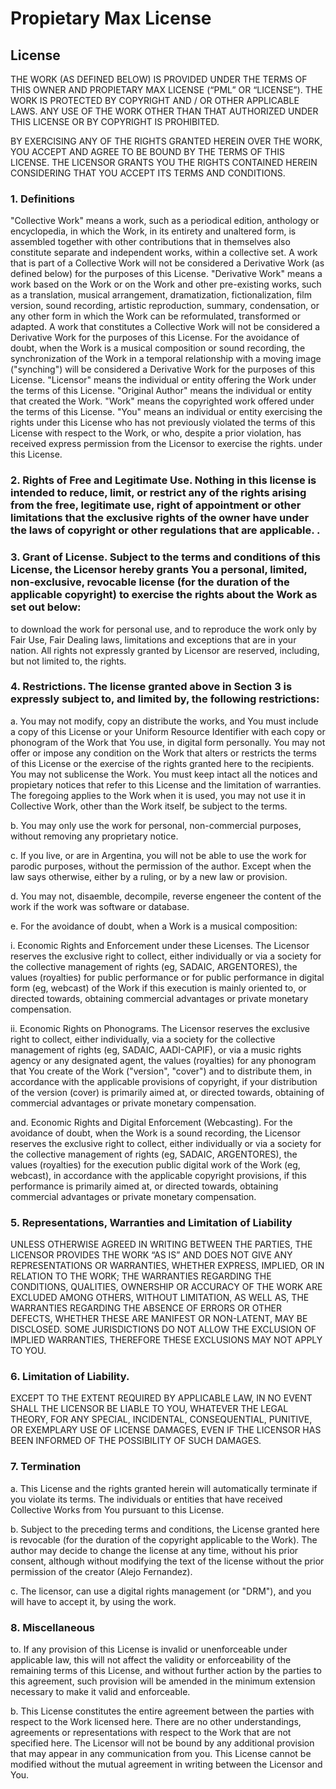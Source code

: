 # Propietary Max License
## License

THE WORK (AS DEFINED BELOW) IS PROVIDED UNDER THE TERMS OF THIS OWNER AND PROPIETARY MAX LICENSE (“PML” OR “LICENSE”). THE WORK IS PROTECTED BY COPYRIGHT AND / OR OTHER APPLICABLE LAWS. ANY USE OF THE WORK OTHER THAN THAT AUTHORIZED UNDER THIS LICENSE OR BY COPYRIGHT IS PROHIBITED.

BY EXERCISING ANY OF THE RIGHTS GRANTED HEREIN OVER THE WORK, YOU ACCEPT AND AGREE TO BE BOUND BY THE TERMS OF THIS LICENSE. THE LICENSOR GRANTS YOU THE RIGHTS CONTAINED HEREIN CONSIDERING THAT YOU ACCEPT ITS TERMS AND CONDITIONS.

### 1. Definitions

"Collective Work" means a work, such as a periodical edition, anthology or encyclopedia, in which the Work, in its entirety and unaltered form, is assembled together with other contributions that in themselves also constitute separate and independent works, within a collective set. A work that is part of a Collective Work will not be considered a Derivative Work (as defined below) for the purposes of this License.
"Derivative Work" means a work based on the Work or on the Work and other pre-existing works, such as a translation, musical arrangement, dramatization, fictionalization, film version, sound recording, artistic reproduction, summary, condensation, or any other form in which the Work can be reformulated, transformed or adapted. A work that constitutes a Collective Work will not be considered a Derivative Work for the purposes of this License. For the avoidance of doubt, when the Work is a musical composition or sound recording, the synchronization of the Work in a temporal relationship with a moving image ("synching") will be considered a Derivative Work for the purposes of this License.
"Licensor" means the individual or entity offering the Work under the terms of this License.
"Original Author" means the individual or entity that created the Work.
"Work" means the copyrighted work offered under the terms of this License.
"You" means an individual or entity exercising the rights under this License who has not previously violated the terms of this License with respect to the Work, or who, despite a prior violation, has received express permission from the Licensor to exercise the rights. under this License.

### 2. Rights of Free and Legitimate Use. Nothing in this license is intended to reduce, limit, or restrict any of the rights arising from the free, legitimate use, right of appointment or other limitations that the exclusive rights of the owner have under the laws of copyright or other regulations that are applicable. .

### 3. Grant of License. Subject to the terms and conditions of this License, the Licensor hereby grants You a personal, limited, non-exclusive, revocable license (for the duration of the applicable copyright) to exercise the rights about the Work as set out below:

to download the work for personal use, and to reproduce the work only by Fair Use, Fair Dealing laws, limitations and exceptions that are in your nation.
All rights not expressly granted by Licensor are reserved, including, but not limited to, the rights.

### 4. Restrictions. The license granted above in Section 3 is expressly subject to, and limited by, the following restrictions:


a. You may not modify, copy an distribute the works, and You must include a copy of this License or your Uniform Resource Identifier with each copy or phonogram of the Work that You use, in digital form personally. You may not offer or impose any condition on the Work that alters or restricts the terms of this License or the exercise of the rights granted here to the recipients. You may not sublicense the Work. You must keep intact all the notices and propietary notices that refer to this License and the limitation of warranties. The foregoing applies to the Work when it is  used, you may not use it in Collective Work, other than the Work itself, be subject to the terms.

b. You may only use the work for personal, non-commercial purposes, without removing any proprietary notice.

c. If you live, or are in Argentina, you will not be able to use the work for parodic purposes, without the permission of the author. Except when the law says otherwise, either by a ruling, or by a new law or provision.

d. You may not, disaemble, decompile, reverse engeneer the content of the work if the work was software or database.

e. For the avoidance of doubt, when a Work is a musical composition:

i. Economic Rights and Enforcement under these Licenses. The Licensor reserves the exclusive right to collect, either individually or via a society for the collective management of rights (eg, SADAIC, ARGENTORES), the values ​​(royalties) for public performance or for public performance in digital form (eg, webcast) of the Work if this execution is mainly oriented to, or directed towards, obtaining commercial advantages or private monetary compensation.


ii. Economic Rights on Phonograms. The Licensor reserves the exclusive right to collect, either individually, via a society for the collective management of rights (eg, SADAIC, AADI-CAPIF), or via a music rights agency or any designated agent, the values ​​(royalties) for any phonogram that You create of the Work ("version", "cover") and to distribute them, in accordance with the applicable provisions of copyright, if your distribution of the version (cover) is primarily aimed at, or directed towards, obtaining of commercial advantages or private monetary compensation.

and. Economic Rights and Digital Enforcement (Webcasting). For the avoidance of doubt, when the Work is a sound recording, the Licensor reserves the exclusive right to collect, either individually or via a society for the collective management of rights (eg, SADAIC, ARGENTORES), the values ​​(royalties) for the execution public digital work of the Work (eg, webcast), in accordance with the applicable copyright provisions, if this performance is primarily aimed at, or directed towards, obtaining commercial advantages or private monetary compensation.

### 5. Representations, Warranties and Limitation of Liability

UNLESS OTHERWISE AGREED IN WRITING BETWEEN THE PARTIES, THE LICENSOR PROVIDES THE WORK “AS IS” AND DOES NOT GIVE ANY REPRESENTATIONS OR WARRANTIES, WHETHER EXPRESS, IMPLIED, OR IN RELATION TO THE WORK; THE WARRANTIES REGARDING THE CONDITIONS, QUALITIES, OWNERSHIP OR ACCURACY OF THE WORK ARE EXCLUDED AMONG OTHERS, WITHOUT LIMITATION, AS WELL AS, THE WARRANTIES REGARDING THE ABSENCE OF ERRORS OR OTHER DEFECTS, WHETHER THESE ARE MANIFEST OR NON-LATENT, MAY BE DISCLOSED. SOME JURISDICTIONS DO NOT ALLOW THE EXCLUSION OF IMPLIED WARRANTIES, THEREFORE THESE EXCLUSIONS MAY NOT APPLY TO YOU.

### 6. Limitation of Liability. 
EXCEPT TO THE EXTENT REQUIRED BY APPLICABLE LAW, IN NO EVENT SHALL THE LICENSOR BE LIABLE TO YOU, WHATEVER THE LEGAL THEORY, FOR ANY SPECIAL, INCIDENTAL, CONSEQUENTIAL, PUNITIVE, OR EXEMPLARY USE OF LICENSE DAMAGES, EVEN IF THE LICENSOR HAS BEEN INFORMED OF THE POSSIBILITY OF SUCH DAMAGES.

### 7. Termination

a. This License and the rights granted herein will automatically terminate if you violate its terms. The individuals or entities that have received Collective Works from You pursuant to this License.

b. Subject to the preceding terms and conditions, the License granted here is revocable (for the duration of the copyright applicable to the Work). The author may decide to change the license at any time, without his prior consent, although without modifying the text of the license without the prior permission of the creator (Alejo Fernandez).

c. The licensor, can use a digital rights management (or "DRM"), and you will have to accept it, by using the work.

### 8. Miscellaneous

to. If any provision of this License is invalid or unenforceable under applicable law, this will not affect the validity or enforceability of the remaining terms of this License, and without further action by the parties to this agreement, such provision will be amended in the minimum extension necessary to make it valid and enforceable.

b. This License constitutes the entire agreement between the parties with respect to the Work licensed here. There are no other understandings, agreements or representations with respect to the Work that are not specified here. The Licensor will not be bound by any additional provision that may appear in any communication from you. This License cannot be modified without the mutual agreement in writing between the Licensor and You.
